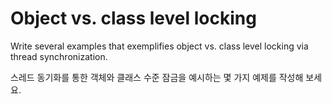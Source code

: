 # Object vs. class level locking

Write several examples that exemplifies object vs. class level locking via thread synchronization.

스레드 동기화를 통한 객체와 클래스 수준 잠금을 예시하는 몇 가지 예제를 작성해 보세요.
